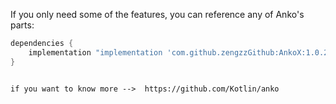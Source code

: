 If you only need some of the features, you can reference any of Anko's parts:

```gradle
dependencies {
    implementation "implementation 'com.github.zengzzGithub:AnkoX:1.0.2'"
}
```

```

if you want to know more -->  https://github.com/Kotlin/anko
